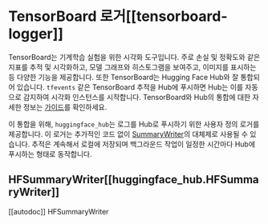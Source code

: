 <!--⚠️ Note that this file is in Markdown but contains specific syntax for our doc-builder (similar to MDX) that may not be
rendered properly in your Markdown viewer.
-->

# TensorBoard 로거[[tensorboard-logger]]

TensorBoard는 기계학습 실험을 위한 시각화 도구입니다. 주로 손실 및 정확도와 같은 지표를 추적 및 시각화하고, 모델 그래프와 
히스토그램을 보여주고, 이미지를 표시하는 등 다양한 기능을 제공합니다. 또한 TensorBoard는 Hugging Face Hub와 잘 통합되어 있습니다. 
`tfevents` 같은 TensorBoard 추적을 Hub에 푸시하면 Hub는 이를 자동으로 감지하여 시각화 인스턴스를 시작합니다.
TensorBoard와 Hub의 통합에 대한 자세한 정보는 [가이드](https://huggingface.co/docs/hub/tensorboard)를 확인하세요.

이 통합을 위해, `huggingface_hub`는 로그를 Hub로 푸시하기 위한 사용자 정의 로거를 제공합니다. 
이 로거는 추가적인 코드 없이 [SummaryWriter](https://tensorboardx.readthedocs.io/en/latest/tensorboard.html)의 대체제로 사용될 수 있습니다. 
추적은 계속해서 로컬에 저장되며 백그라운드 작업이 일정한 시간마다 Hub에 푸시하는 형태로 동작합니다.

## HFSummaryWriter[[huggingface_hub.HFSummaryWriter]]

[[autodoc]] HFSummaryWriter
